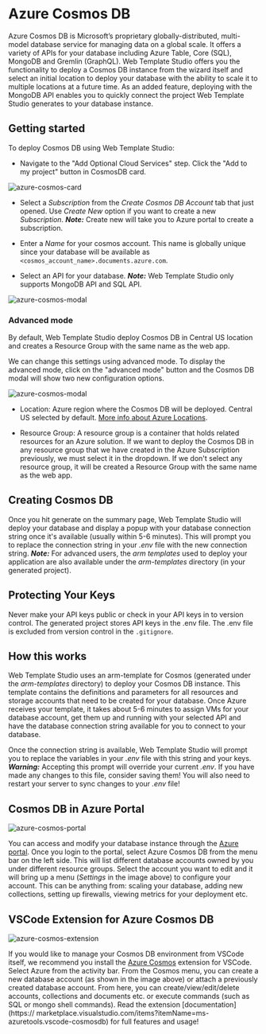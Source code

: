 # Azure Cosmos DB

Azure Cosmos DB is Microsoft’s proprietary globally-distributed, multi-model database service for managing data on a
global scale. It offers a variety of APIs for your database including Azure Table, Core (SQL), MongoDB and Gremlin
(GraphQL). Web Template Studio offers you the functionality to deploy a Cosmos DB instance from the wizard itself
and select an initial location to deploy your database with the ability to scale it to multiple locations at a future
time. As an added feature, deploying with the MongoDB API enables you to quickly connect the project Web Template Studio
generates to your database instance.

## Getting started

To deploy Cosmos DB using Web Template Studio:

- Navigate to the "Add Optional Cloud Services" step. Click the "Add to my project" button in CosmosDB card.

![azure-cosmos-card](../../resources/azure-cosmos-services-card.png)

- Select a _Subscription_ from the _Create Cosmos DB Account_ tab that just opened. Use _Create New_
  option if you want to create a new _Subscription_. _**Note:**_ Create new will take you to Azure portal to create a subscription.

- Enter a _Name_ for your cosmos account. This name is globally unique since your database will be available as
  `<cosmos_account_name>.documents.azure.com`.

- Select an API for your database. _**Note:**_ Web Template Studio only supports MongoDB API and SQL API.
  
![azure-cosmos-modal](../../resources/azure-cosmos-modal.png)

### Advanced mode

By default, Web Template Studio deploy Cosmos DB in Central US location and creates a Resource Group with the same name as the web app.

We can change this settings using advanced mode. To display the advanced mode, click on the "advanced mode" button and the Cosmos DB modal will show two new configuration options.

![azure-cosmos-modal](../../resources/azure-cosmos-modal-advanced-mode.png)

- Location: Azure region where the Cosmos DB will be deployed. Central US selected by default. [More info about Azure Locations](https://azure.microsoft.com/en-us/global-infrastructure/regions/).

- Resource Group: A resource group is a container that holds related resources for an Azure solution. If we want to deploy the Cosmos DB in any resource group that we have created in the Azure Subscription previously, we must select it in the dropdown. If we don't select any resource group, it will be created a Resource Group with the same name as the web app.

## Creating Cosmos DB

Once you hit generate on the summary page, Web Template Studio will deploy your database and display a popup with your
database connection string once it's available (usually within 5-6 minutes). This will prompt you to replace the
connection string in your _.env_ file with the new connection string. _**Note:**_ For advanced users, the _arm templates_
used to deploy your application are also available under the _arm-templates_ directory (in your generated project).

## Protecting Your Keys

Never make your API keys public or check in your API keys in to version control. The generated project stores API keys in the .env file. The .env file is excluded from version control in the `.gitignore`.

## How this works

Web Template Studio uses an arm-template for Cosmos (generated under the _arm-templates_ directory) to deploy
your Cosmos DB instance. This template contains the definitions and parameters for all resources and storage
accounts that need to be created for your database. Once Azure receives your template, it takes about 5-6 minutes to
assign VMs for your database account, get them up and running with your selected API and have the database connection
string available for you to connect to your database.

Once the connection string is available, Web Template Studio will prompt you to replace the variables in your _.env_ file
with this string and your keys. _**Warning:**_ Accepting this prompt will override your current _.env_. If you have made
any changes to this file, consider saving them! You will also need to restart your server to sync changes to your _.env_
file!

## Cosmos DB in Azure Portal

![azure-cosmos-portal](../../resources/azure-cosmos-portal.png)

You can access and modify your database instance through the [Azure portal](https://portal.azure.com). Once you login to
the portal, select Azure Cosmos DB from the menu bar on the left side. This will list different database
accounts owned by you under different resource groups. Select the account you want to edit and it will bring up a menu
(_Settings_ in the image above) to configure your account. This can be anything from: scaling your database, adding new
collections, setting up firewalls, viewing metrics for your deployment etc.

## VSCode Extension for Azure Cosmos DB

![azure-cosmos-extension](../../resources/azure-cosmos-extension.png)

If you would like to manage your Cosmos DB environment from VSCode itself, we recommend you install the
[Azure Cosmos](https://marketplace.visualstudio.com/items?itemName=ms-azuretools.vscode-cosmosdb) extension for VSCode.
Select Azure from the activity bar. From the Cosmos menu, you can create a new database account (as shown in the image
above) or attach a previously created database account. From here, you can create/view/edit/delete accounts, collections
and documents etc. or execute commands (such as SQL or mongo shell commands). Read the extension [documentation](https://
marketplace.visualstudio.com/items?itemName=ms-azuretools.vscode-cosmosdb)
for full features and usage!
